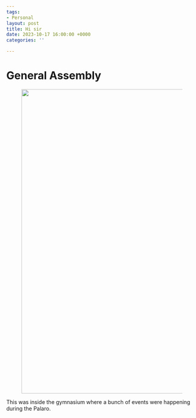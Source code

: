 ```yaml
---
tags:
- Personal
layout: post
title: Hi sir
date: 2023-10-17 16:00:00 +0000
categories: ''

---
```

# General Assembly

<figure><img src="https://i.imgur.com/8nClqL1.png" style="width:800px;"> </figure>


This was inside the gymnasium where a bunch of events were happening during the Palaro.

